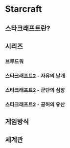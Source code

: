 # Starcraft

## 스타크래프트란?

## 시리즈
### 브루드워
### 스타크래프트2 - 자유의 날개
### 스타크래프트2 - 군단의 심장
### 스타크래프트2 - 공허의 유산

## 게임방식

## 세계관
